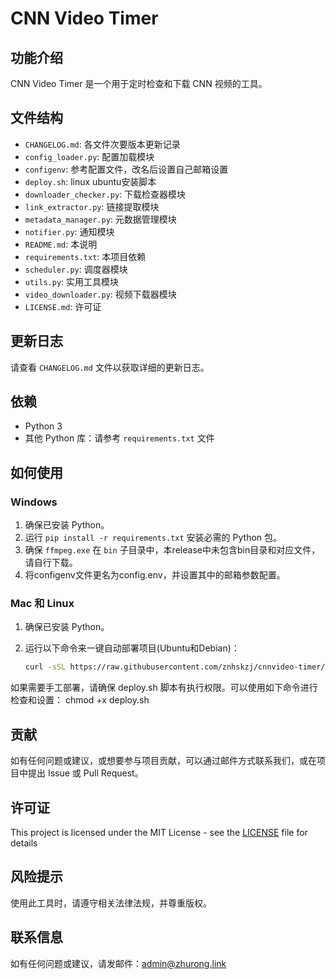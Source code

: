 
# CNN Video Timer

## 功能介绍
CNN Video Timer 是一个用于定时检查和下载 CNN 视频的工具。

## 文件结构
- `CHANGELOG.md`: 各文件次要版本更新记录
- `config_loader.py`: 配置加载模块
- `configenv`: 参考配置文件，改名后设置自己邮箱设置
- `deploy.sh`: linux ubuntu安装脚本
- `downloader_checker.py`: 下载检查器模块
- `link_extractor.py`: 链接提取模块
- `metadata_manager.py`: 元数据管理模块
- `notifier.py`: 通知模块
- `README.md`: 本说明
- `requirements.txt`: 本项目依赖
- `scheduler.py`: 调度器模块
- `utils.py`: 实用工具模块
- `video_downloader.py`: 视频下载器模块
- `LICENSE.md`: 许可证

## 更新日志
请查看 `CHANGELOG.md` 文件以获取详细的更新日志。

## 依赖
- Python 3
- 其他 Python 库：请参考 `requirements.txt` 文件

## 如何使用
### Windows
1. 确保已安装 Python。
2. 运行 `pip install -r requirements.txt` 安装必需的 Python 包。
3. 确保 `ffmpeg.exe` 在 `bin` 子目录中，本release中未包含bin目录和对应文件，请自行下载。
4. 将configenv文件更名为config.env，并设置其中的邮箱参数配置。

### Mac 和 Linux
1. 确保已安装 Python。
2. 运行以下命令来一键自动部署项目(Ubuntu和Debian)：

   ```bash
   curl -sSL https://raw.githubusercontent.com/znhskzj/cnnvideo-timer/main/deploy.sh | bash

如果需要手工部署，请确保 deploy.sh 脚本有执行权限。可以使用如下命令进行检查和设置：
chmod +x deploy.sh

## 贡献
如有任何问题或建议，或想要参与项目贡献，可以通过邮件方式联系我们，或在项目中提出 Issue 或 Pull Request。

## 许可证
This project is licensed under the MIT License - see the [LICENSE](LICENSE) file for details

## 风险提示
使用此工具时，请遵守相关法律法规，并尊重版权。

## 联系信息
如有任何问题或建议，请发邮件：admin@zhurong.link
